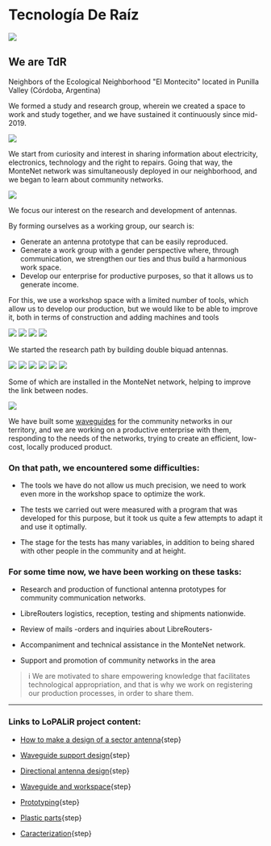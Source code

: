 <!--
SPDX-FileCopyrightText: 2023 Tecnología de Raíz <tecnologiaderaiz@disroot.org>

SPDX-License-Identifier: CC-BY-NC-4.0
-->

# Tecnología De Raíz



![](images/1-TdR_logo.jpeg)




## We are TdR

Neighbors of the Ecological Neighborhood "El Montecito" located in Punilla Valley (Córdoba, Argentina)

We formed a study and research group, wherein we created a space to work and study together, and we have sustained it continuously since mid-2019.



![](images/2-team.jpeg)


We start from curiosity and interest in sharing information about electricity, electronics, technology and the right to repairs. 
Going that way, the MonteNet network was simultaneously deployed in our neighborhood, and we began to learn about community networks.



![](images/3-pablo_antena.jpeg)



We focus our interest on the research and development of antennas.

By forming ourselves as a working group, our search is:

* Generate an antenna prototype that can be easily reproduced.
* Generate a work group with a gender perspective where, through communication, we strengthen our ties and thus build a harmonious work space.
* Develop our enterprise for productive purposes, so that it allows us to generate income.

For this, we use a workshop space with a limited number of tools, which allow us to develop our production, but we would like to be able to improve it, both in terms of construction and adding machines and tools



![](images/4-Pablo_soldando.jpeg)
![](images/5-Sol_soldando.jpeg)
![](images/6-Caro_moladora.jpeg)
![](images/7-Caro_Sol_midiendo.jpeg)



We started the research path by building double biquad antennas.



![](images/8-Bicuad_metal.jpeg)
![](images/9-Bicuad_rusty.jpeg)
![](images/10-Bicuad_side.jpeg)
![](images/11-Bicuad_x_2.jpeg)
![](images/12-Bicuad_impresa.jpg)
![](images/13-Bicuad_en_L.jpg)



Some of which are installed in the MonteNet network, helping to improve the link between nodes.



![](images/14-Antena_Rut.jpg)




We have built some [waveguides](https://tdr.libre.org.ar/paso-a-paso-sectorial/) for the community networks in our territory, and we are working on a productive enterprise with them, responding to the needs of the networks, trying to create an efficient, low-cost, locally produced product.


### On that path, we encountered some difficulties:

* The tools we have do not allow us much precision, we need to work even more in the workshop space to optimize the work.

* The tests we carried out were measured with a program that was developed for this purpose, but it took us quite a few attempts to adapt it and use it optimally.
 
* The stage for the tests has many variables, in addition to being shared with other people in the community and at height.


### For some time now, we have been working on these tasks:

* Research and production of functional antenna prototypes for community communication networks.

* LibreRouters logistics, reception, testing and shipments nationwide.

*  Review of mails -orders and inquiries about LibreRouters-

* Accompaniment and technical assistance in the MonteNet network.

* Support and promotion of community networks in the area


>i We are motivated to share empowering knowledge that facilitates technological appropriation, and that is why we work on registering our production processes, in order to share them.

---
### Links to LoPALiR project content:
 
* [How to make a design of a sector antenna](2-step-by-step-sectorial.md){step}

* [Waveguide support design](3-waveguide-support.md){step}

* [Directional antenna design](4-directional-antenna-design.md){step}

* [Waveguide and workspace](5-waveguide-and-workspace.md){step}

* [Prototyping](6-waveguide-prototype.md){step}

* [Plastic parts](7-plastic-parts.md){step}


* [Caracterization](Caracterization.md){step}
